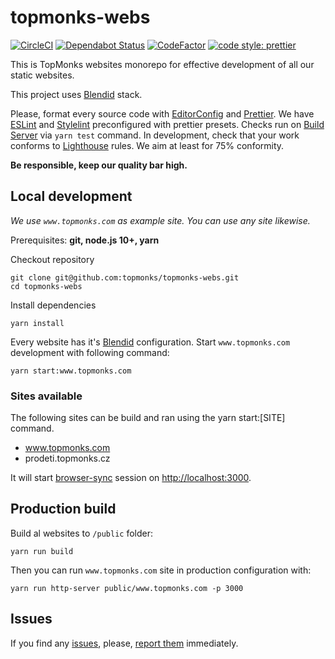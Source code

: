 # topmonks-webs

[![CircleCI](https://circleci.com/gh/topmonks/topmonks-webs.svg?style=svg&circle-token=758ac963913c835092778195e28b03bd4d17ac52)](https://circleci.com/gh/topmonks/topmonks-webs)
[![Dependabot Status](https://api.dependabot.com/badges/status?host=github&identifier=111909755)](https://dependabot.com)
[![CodeFactor](https://www.codefactor.io/repository/github/topmonks/topmonks-webs/badge)](https://www.codefactor.io/repository/github/topmonks/topmonks-webs)
[![code style: prettier](https://img.shields.io/badge/code_style-prettier-ff69b4.svg?style=flat-square)](https://github.com/prettier/prettier)

This is TopMonks websites monorepo for effective development of all our static websites.

This project uses [Blendid](https://github.com/vigetlabs/blendid) stack.

Please, format every source code with [EditorConfig](https://editorconfig.org/) and [Prettier](https://github.com/prettier/prettier). We have [ESLint](https://eslint.org/) and [Stylelint](https://stylelint.io/)
preconfigured with prettier presets. Checks run on [Build Server](https://circleci.com/gh/topmonks/topmonks-webs) via `yarn test` command.
In development, check that your work conforms to [Lighthouse](https://developers.google.com/web/tools/lighthouse/) rules. We aim at least for 75% conformity.  

**Be responsible, keep our quality bar high.**

## Local development

*We use `www.topmonks.com` as example site. You can use any site likewise.*

Prerequisites: **git, node.js 10+, yarn**

Checkout repository
```
git clone git@github.com:topmonks/topmonks-webs.git
cd topmonks-webs
```

Install dependencies

```
yarn install
```
Every website has it's [Blendid](https://github.com/vigetlabs/blendid) configuration.
Start `www.topmonks.com` development with following command:

```
yarn start:www.topmonks.com
```
### Sites available

The following sites can be build and ran using the yarn start:[SITE] command.

* www.topmonks.com
* prodeti.topmonks.cz

It will start [browser-sync](https://browsersync.io/) session on [http://localhost:3000](http://localhost:3000).

## Production build

Build al websites to `/public` folder:

```
yarn run build
```

Then you can run `www.topmonks.com` site in production configuration with:

```
yarn run http-server public/www.topmonks.com -p 3000
```



## Issues

If you find any [issues](https://github.com/topmonks/topmonks-webs/issues), please, [report them](https://github.com/topmonks/topmonks-webs/issues/new) immediately.
